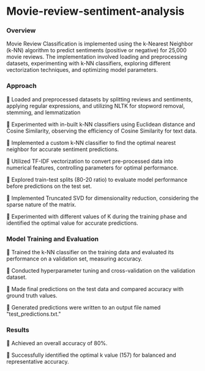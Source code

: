 # Movie-review-sentiment-analysis

### Overview
Movie Review Classification is implemented using the k-Nearest Neighbor (k-NN) algorithm to predict sentiments (positive or negative) for 25,000 movie reviews. The implementation involved loading and preprocessing datasets, experimenting with k-NN classifiers, exploring different vectorization techniques, and optimizing model parameters.

### Approach
🐥 Loaded and preprocessed datasets by splitting reviews and sentiments, applying regular expressions, and utilizing NLTK for stopword removal, stemming, and lemmatization

🐥 Experimented with in-built k-NN classifiers using Euclidean distance and Cosine Similarity, observing the efficiency of Cosine Similarity for text data.

🐥 Implemented a custom k-NN classifier to find the optimal nearest neighbor for accurate sentiment predictions.

🐥 Utilized TF-IDF vectorization to convert pre-processed data into numerical features, controlling parameters for optimal performance.

🐥 Explored train-test splits (80-20 ratio) to evaluate model performance before predictions on the test set.

🐥 Implemented Truncated SVD for dimensionality reduction, considering the sparse nature of the matrix.

🐥 Experimented with different values of K during the training phase and identified the optimal value for accurate predictions.

### Model Training and Evaluation
🐥 Trained the k-NN classifier on the training data and evaluated its performance on a validation set, measuring accuracy.

🐥 Conducted hyperparameter tuning and cross-validation on the validation dataset.
 
🐥 Made final predictions on the test data and compared accuracy with ground truth values.

🐥 Generated predictions were written to an output file named "test_predictions.txt."

### Results
🐥 Achieved an overall accuracy of 80%.

🐥 Successfully identified the optimal k value (157) for balanced and representative accuracy.

